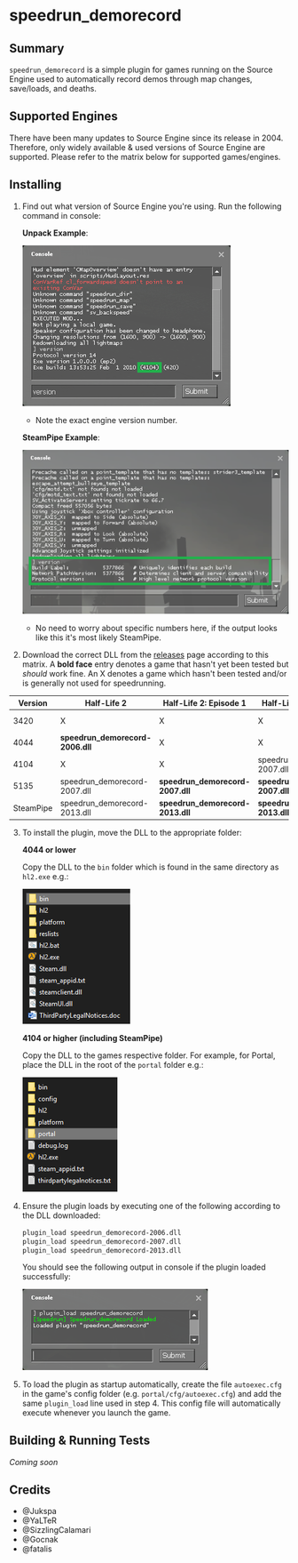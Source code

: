 # speedrun_demorecord

## Summary
`speedrun_demorecord` is a simple plugin for games running on the Source Engine used to automatically record demos through map changes, save/loads, and deaths.

## Supported Engines
There have been many updates to Source Engine since its release in 2004. Therefore, only widely available & used versions of Source Engine are supported. Please refer to the matrix below for supported games/engines.

## Installing

1. Find out what version of Source Engine you're using. Run the following command in console:

    **Unpack Example**:

    ![unpack_console_version.PNG](./docs/images/unpack_console_version.PNG)
    * Note the exact engine version number.

    **SteamPipe Example**:

    ![steampipe_console_version.PNG](./docs/images/steampipe_console_version.PNG)
    * No need to worry about specific numbers here, if the output looks like this it's most likely SteamPipe.

2. Download the correct DLL from the [releases](https://github.com/RedHaze/speedrun-demo-record-unified/releases) page according to this matrix. A **bold face** entry denotes a game that hasn't yet been tested but *should* work fine. An X denotes a game which hasn't been tested and/or is generally not used for speedrunning.

| Version        | Half-Life 2                      | Half-Life 2: Episode 1           | Half-Life 2: Episode 2           | Portal                       |
|----------------|----------------------------------|----------------------------------|----------------------------------|------------------------------|
| 3420           | X                                | X                                | X                                | speedrun_demorecord-2007.dll |
| 4044           | **speedrun_demorecord-2006.dll** | X                                | X                                | X                            |
| 4104           | X                                | X                                | speedrun_demorecord-2007.dll     | X                            |
| 5135           | speedrun_demorecord-2007.dll     | **speedrun_demorecord-2007.dll** | **speedrun_demorecord-2007.dll** | speedrun_demorecord-2007.dll |
| SteamPipe      | speedrun_demorecord-2013.dll     | **speedrun_demorecord-2013.dll** | **speedrun_demorecord-2013.dll** | speedrun_demorecord-2013.dll |

3. To install the plugin, move the DLL to the appropriate folder:

    **4044 or lower**

    Copy the DLL to the `bin` folder which is found in the same directory as `hl2.exe` e.g.:

    ![4044_folder_layout.PNG](./docs/images/4044_folder_layout.PNG)

    **4104 or higher (including SteamPipe)**

    Copy the DLL to the games respective folder. For example, for Portal, place the DLL in the root of the `portal` folder e.g.:

    ![SteamPipe_portal_layout.PNG](./docs/images/SteamPipe_portal_layout.PNG)

4. Ensure the plugin loads by executing one of the following according to the DLL downloaded:
    ```
    plugin_load speedrun_demorecord-2006.dll
    plugin_load speedrun_demorecord-2007.dll
    plugin_load speedrun_demorecord-2013.dll
    ```

    You should see the following output in console if the plugin loaded successfully:

    ![plugin_loaded.PNG](./docs/images/plugin_loaded.PNG)

5. To load the plugin as startup automatically, create the file `autoexec.cfg` in the game's config folder (e.g. `portal/cfg/autoexec.cfg`) and add the same `plugin_load` line used in step 4. This config file will automatically execute whenever you launch the game.

## Building & Running Tests
*Coming soon*

## Credits
* @Jukspa
* @YaLTeR
* @SizzlingCalamari
* @Gocnak
* @fatalis
